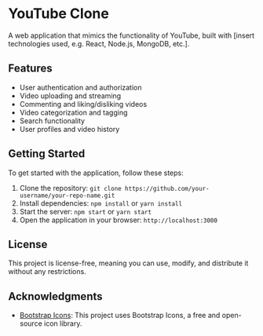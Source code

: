 **YouTube Clone**
================

A web application that mimics the functionality of YouTube, built with [insert technologies used, e.g. React, Node.js, MongoDB, etc.].

**Features**
------------

* User authentication and authorization
* Video uploading and streaming
* Commenting and liking/disliking videos
* Video categorization and tagging
* Search functionality
* User profiles and video history

**Getting Started**
---------------

To get started with the application, follow these steps:

1. Clone the repository: `git clone https://github.com/your-username/your-repo-name.git`
2. Install dependencies: `npm install` or `yarn install`
3. Start the server: `npm start` or `yarn start`
4. Open the application in your browser: `http://localhost:3000`

**License**
-------

This project is license-free, meaning you can use, modify, and distribute it without any restrictions.

**Acknowledgments**
------------

* [Bootstrap Icons](https://icons.getbootstrap.com/): This project uses Bootstrap Icons, a free and open-source icon library.
